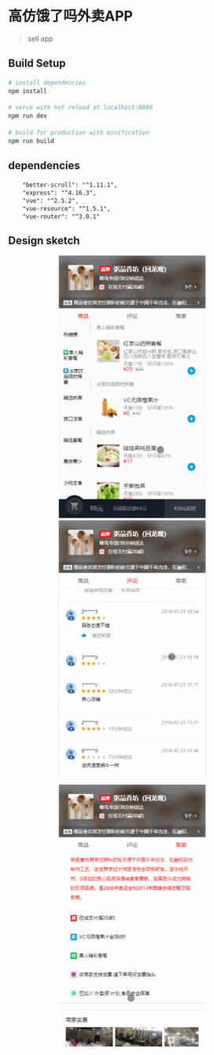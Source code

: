 # 高仿饿了吗外卖APP

> sell app

## Build Setup

``` bash
# install dependencies
npm install

# serve with hot reload at localhost:8080
npm run dev

# build for production with minification
npm run build

```

## dependencies

```
	"better-scroll": "^1.11.1",
	"express": "^4.16.3",
	"vue": "^2.5.2",
	"vue-resource": "^1.5.1",
	"vue-router": "^3.0.1"
```

## Design sketch

<p align="center">
  <img src="readmeImage/home.gif" width="300" alt="RetroSnaker" />
  <img src="readmeImage/ratings.gif" width="300" alt="RetroSnaker" />
  <img src="readmeImage/seller.gif" width="300" alt="RetroSnaker" />
</p>